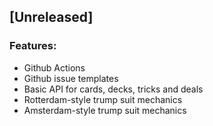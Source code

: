 ## [Unreleased]
### Features:
 - Github Actions
 - Github issue templates
 - Basic API for cards, decks, tricks and deals
 - Rotterdam-style trump suit mechanics
 - Amsterdam-style trump suit mechanics
